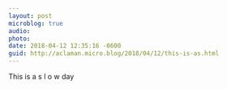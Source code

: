 ```yaml
---
layout: post
microblog: true
audio: 
photo: 
date: 2018-04-12 12:35:16 -0600
guid: http://aclaman.micro.blog/2018/04/12/this-is-as.html
---
```

This is a
s
 l
  o
   w
day
